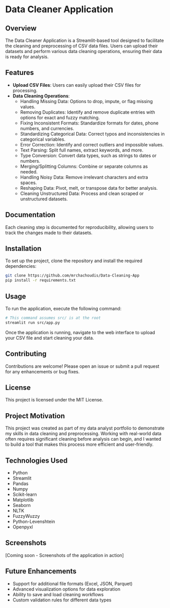 # Data Cleaner Application

## Overview
The Data Cleaner Application is a Streamlit-based tool designed to facilitate the cleaning and preprocessing of CSV data files. Users can upload their datasets and perform various data cleaning operations, ensuring their data is ready for analysis.

## Features
- **Upload CSV Files**: Users can easily upload their CSV files for processing.
- **Data Cleaning Operations**:
  - Handling Missing Data: Options to drop, impute, or flag missing values.
  - Removing Duplicates: Identify and remove duplicate entries with options for exact and fuzzy matching.
  - Fixing Inconsistent Formats: Standardize formats for dates, phone numbers, and currencies.
  - Standardizing Categorical Data: Correct typos and inconsistencies in categorical variables.
  - Error Correction: Identify and correct outliers and impossible values.
  - Text Parsing: Split full names, extract keywords, and more.
  - Type Conversion: Convert data types, such as strings to dates or numbers.
  - Merging/Splitting Columns: Combine or separate columns as needed.
  - Handling Noisy Data: Remove irrelevant characters and extra spaces.
  - Reshaping Data: Pivot, melt, or transpose data for better analysis.
  - Cleaning Unstructured Data: Process and clean scraped or unstructured datasets.
  
## Documentation
Each cleaning step is documented for reproducibility, allowing users to track the changes made to their datasets.

## Installation
To set up the project, clone the repository and install the required dependencies:

```bash
git clone https://github.com/mrchachoudis/Data-Cleaning-App
pip install -r requirements.txt
```

## Usage
To run the application, execute the following command:

```bash
# This command assumes src/ is at the root
streamlit run src/app.py 
```

Once the application is running, navigate to the web interface to upload your CSV file and start cleaning your data.

## Contributing
Contributions are welcome! Please open an issue or submit a pull request for any enhancements or bug fixes.

## License
This project is licensed under the MIT License.

## Project Motivation
This project was created as part of my data analyst portfolio to demonstrate my skills in data cleaning and preprocessing. Working with real-world data often requires significant cleaning before analysis can begin, and I wanted to build a tool that makes this process more efficient and user-friendly.

## Technologies Used
- Python
- Streamlit
- Pandas
- Numpy
- Scikit-learn
- Matplotlib
- Seaborn
- NLTK
- FuzzyWuzzy
- Python-Levenshtein
- Openpyxl

## Screenshots
[Coming soon - Screenshots of the application in action]

## Future Enhancements
- Support for additional file formats (Excel, JSON, Parquet)
- Advanced visualization options for data exploration
- Ability to save and load cleaning workflows
- Custom validation rules for different data types
